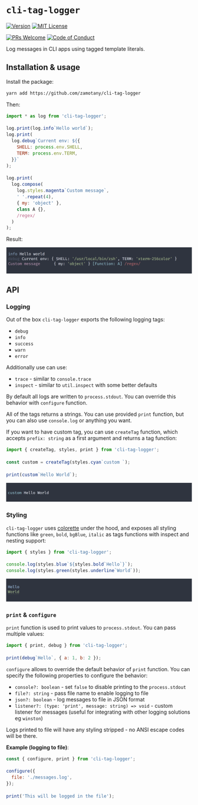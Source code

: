 # `cli-tag-logger`

[![Version][version]][package] [![MIT License][license-badge]][license]
<!-- [![Build Status][build-badge]][build] -->

[![PRs Welcome][prs-welcome-badge]][prs-welcome]
[![Code of Conduct][coc-badge]][coc]

Log messages in CLI apps using tagged template literals.

## Installation & usage

Install the package:
```bash
yarn add https://github.com/zamotany/cli-tag-logger
```

Then:
```js
import * as log from 'cli-tag-logger';

log.print(log.info`Hello world`);
log.print(
  log.debug`Current env: ${{
    SHELL: process.env.SHELL,
    TERM: process.env.TERM,
  }}`
);

log.print(
  log.compose(
    log.styles.magenta`Custom message`,
    ' '.repeat(4),
    { my: 'object' },
    class A {},
    /regex/
  )
);
```

Result:

![screenshot](https://raw.githubusercontent.com/zamotany/cli-tag-logger/master/screenshot.png)


## API

### Logging

Out of the box `cli-tag-logger` exports the following logging tags:

- `debug`
- `info`
- `success`
- `warn`
- `error`

Additionally use can use:

- `trace` - similar to `console.trace`
- `inspect` - similar to `util.inspect` with some better defaults

By default all logs are written to `process.stdout`. You can override this behavior with `configure` function.

All of the tags returns a strings. You can use provided `print` function, but you can also use `console.log` or anything you want.

If you want to have custom tag, you can use `createTag` function, which accepts `prefix: string` as a first argument and returns a tag function:

```js
import { createTag, styles, print } from 'cli-tag-logger';

const custom = createTag(styles.cyan`custom `);

print(custom`Hello World`);
```

![screenshot](https://raw.githubusercontent.com/zamotany/cli-tag-logger/master/custom.png)

### Styling

`cli-tag-logger` uses [colorette](https://www.npmjs.com/package/colorette) under the hood, and exposes all styling functions like `green`, `bold`, `bgBlue`, `italic` as tags functions with inspect and nesting support:

```js
import { styles } from 'cli-tag-logger';

console.log(styles.blue`${styles.bold`Hello`}`);
console.log(styles.green(styles.underline`World`));
```

![screenshot](https://raw.githubusercontent.com/zamotany/cli-tag-logger/master/styles.png)

### `print` & `configure`

`print` function is used to print values to `process.stdout`. You can pass multiple values:

```js
import { print, debug } from 'cli-tag-logger';

print(debug`Hello`, { a: 1, b: 2 });
```

`configure` allows to override the default behavior of `print` function. You can specify the following properties to configure the behavior:

- `console?: boolean` - set `false` to disable printing to the `process.stdout`
- `file?: string` - pass file name to enable logging to file
- `json?: boolean` - log messages to file in JSON format
- `listener?: (type: 'print', message: string) => void` - custom listener for messages (useful for integrating with other logging solutions eg `winston`)

Logs printed to file will have any styling stripped - no ANSI escape codes will be there.

__Example (logging to file)__:

```js
const { configure, print } from 'cli-tag-logger';

configure({
  file: './messages.log',
});

print('This will be logged in the file');

```

[version]: https://img.shields.io/npm/v/cli-tag-logger.svg?style=flat-square
[package]: https://www.npmjs.com/package/cli-tag-logger
<!-- [build-badge]: https://img.shields.io/circleci/project/github/zamotany/cli-tag-logger/master.svg?style=flat-square -->
<!-- [build]: https://circleci.com/gh/zamotany/cli-tag-logger -->
[license-badge]: https://img.shields.io/npm/l/cli-tag-logger.svg?style=flat-square
[license]: https://opensource.org/licenses/MIT
[prs-welcome-badge]: https://img.shields.io/badge/PRs-welcome-brightgreen.svg?style=flat-square
[prs-welcome]: http://makeapullrequest.com
[coc-badge]: https://img.shields.io/badge/code%20of-conduct-ff69b4.svg?style=flat-square
[coc]: https://github.com/zamotany/cli-tag-logger/blob/master/CODE_OF_CONDUCT.md